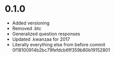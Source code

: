 # 0.1.0 #
* Added versioning
* Removed .btc
* Generalized question responses
* Updated .kwanzaa for 2017
* Literally everything else from before commit
  0f18100914b2bc79fefdcb6ff359b80b19152801
